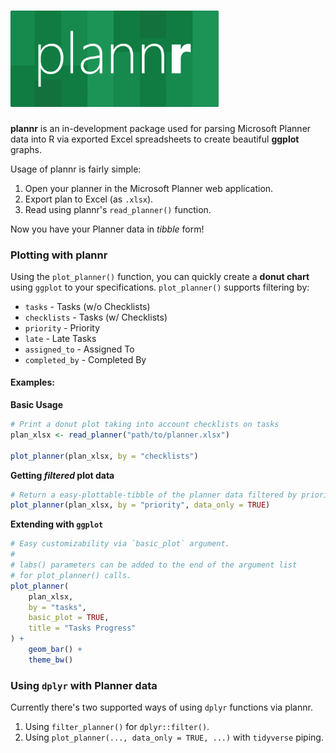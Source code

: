 # <img src="man/figures/logo.png" alt="R Planner Parser" width=66% />

**plannr** is an in-development package used for parsing Microsoft Planner data into R via exported Excel spreadsheets to create beautiful **ggplot** graphs.

Usage of plannr is fairly simple:

1. Open your planner in the Microsoft Planner web application.
2. Export plan to Excel (as `.xlsx`).
3. Read using plannr's `read_planner()` function.

Now you have your Planner data in *tibble* form!

### Plotting with plannr
Using the `plot_planner()` function, you can quickly create a **donut chart** using `ggplot` to your specifications. `plot_planner()` supports filtering by:

- `tasks` - Tasks (w/o Checklists)
- `checklists` - Tasks (w/ Checklists)
- `priority` - Priority
- `late` - Late Tasks
- `assigned_to` - Assigned To
- `completed_by` - Completed By

#### Examples:

**Basic Usage**

```r
# Print a donut plot taking into account checklists on tasks
plan_xlsx <- read_planner("path/to/planner.xlsx")

plot_planner(plan_xlsx, by = "checklists")
```

**Getting *filtered* plot data**

```r
# Return a easy-plottable-tibble of the planner data filtered by priority
plot_planner(plan_xlsx, by = "priority", data_only = TRUE)
```

**Extending with `ggplot`**

```r
# Easy customizability via `basic_plot` argument.
#
# labs() parameters can be added to the end of the argument list
# for plot_planner() calls.
plot_planner(
    plan_xlsx,
    by = "tasks",
    basic_plot = TRUE,
    title = "Tasks Progress"
) +
    geom_bar() +
    theme_bw()
```

### Using `dplyr` with Planner data

Currently there's two supported ways of using `dplyr` functions via plannr.

1. Using `filter_planner()` for `dplyr::filter()`.
2. Using `plot_planner(..., data_only = TRUE, ...)` with `tidyverse` piping.